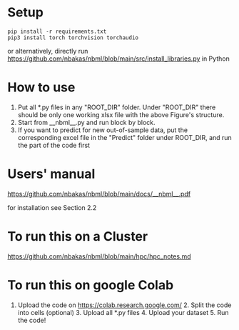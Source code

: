 # Setup
```
pip install -r requirements.txt
pip3 install torch torchvision torchaudio
```
or alternatively, directly run https://github.com/nbakas/nbml/blob/main/src/install_libraries.py in Python

# How to use
1) Put all *.py files in any "ROOT_DIR" folder. Under "ROOT_DIR" there should be only one working xlsx file with the above Figure's structure.
2) Start from \_\_nbml\_\_.py and run block by block.
3) If you want to predict for new out-of-sample data, put the corresponding excel file in the "Predict" folder under ROOT_DIR, and run the <Open Dataset> part of the code first

# Users' manual 
https://github.com/nbakas/nbml/blob/main/docs/__nbml__.pdf

for installation see Section 2.2

# To run this on a Cluster
https://github.com/nbakas/nbml/blob/main/hpc/hpc_notes.md

# To run this on google Colab
1. Upload the code on https://colab.research.google.com/ 2. Split the code into cells (optional) 3. Upload all *.py files 4. Upload your dataset 5. Run the code!
